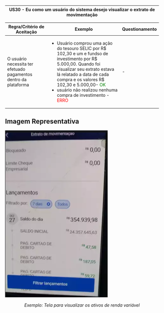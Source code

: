 <table>
    <thead>
        <tr>
            <th colspan="2" rowspan="2"> US30 - Eu como um usuário do sistema desejo visualizar o extrato de movimentação</th>
        </tr>        
    </thead>
</table>

<table>
    <thead>
        <tr>
            <th>Regra/Critério de Aceitação</th>
            <th>Exemplo</th>
            <th>Questionamento</th>
        </tr>        
    </thead>
    <tbody>
        <tr>
            <td>O usuário necessita ter efetuado pagamentos dentro da plataforma</td>
            <td>
                <ul>
                    <li>Usuário comprou uma ação do tesouro SELIC por R$ 102,30 e um e fundso de investimento por R$ 5.000,00. Quando foi visualizar seu extrato estava lá relatado a data de cada compra e os valores R$ 102,30 e 5.000,00- <span style="color:green">OK</span></li>
                    <li>usuário não realizou nenhuma compra de investimento - <span style="color:red">ERRO</span></li>
                </ul>
            </td>
            <td> - </td>
        </tr>
    </tbody>
</table>

## **Imagem Representativa**
![US30](../../../img/tt4.png)
<p align="center"><i>Exemplo: Tela para visualizar os ativos de renda variável</i></p>
